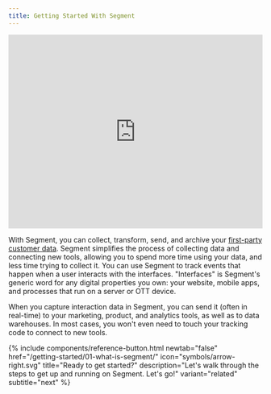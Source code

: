 ```yaml
---
title: Getting Started With Segment
---
```


<iframe width="100%" height="385" src="https://www.youtube.com/embed/-5nUITqOz3Y" frameborder="0" allow="accelerometer; autoplay; encrypted-media; gyroscope; picture-in-picture" allowfullscreen></iframe>

With Segment, you can collect, transform, send, and archive your [first-party customer data](https://segment.com/books/customer-data/first-party-data/). Segment simplifies the process of collecting data and connecting new tools, allowing you to spend more time using your data, and less time trying to collect it. You can use Segment to track events that happen when a user interacts with the interfaces. "Interfaces" is Segment's generic word for any digital properties you own: your website, mobile apps, and processes that run on a server or OTT device.

When you capture interaction data in Segment, you can send it (often in real-time) to your marketing, product, and analytics tools, as well as to data warehouses. In most cases, you won't even need to touch your tracking code to connect to new tools.

<div class="double">
  <div></div>
  {% include components/reference-button.html newtab="false" href="/getting-started/01-what-is-segment/" icon="symbols/arrow-right.svg" title="Ready to get started?" description="Let's walk through the steps to get up and running on Segment. Let's go!" variant="related" subtitle="next"  %}
</div>
